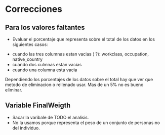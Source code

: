# Correcciones

## Para los valores faltantes

* Evaluar el porcentaje que representa sobre el total de los datos en los siguientes casos: 
- cuando las tres columnas estan vacias ( ?): workclass, occupation, native_country
- cuando dos culmnas estan vacias 
- cuando una columna esta vacia 

Dependiendo los porcentajes de los datos sobre el total hay que ver que metodo de eliminacion o rellenado usar. 
Mas de un 5% no es bueno eliminar. 

## Variable FinalWeigth

* Sacar la varibale de TODO el analisis.
* No la usamos porque representa el peso de un conjunto de personas no del individuo.